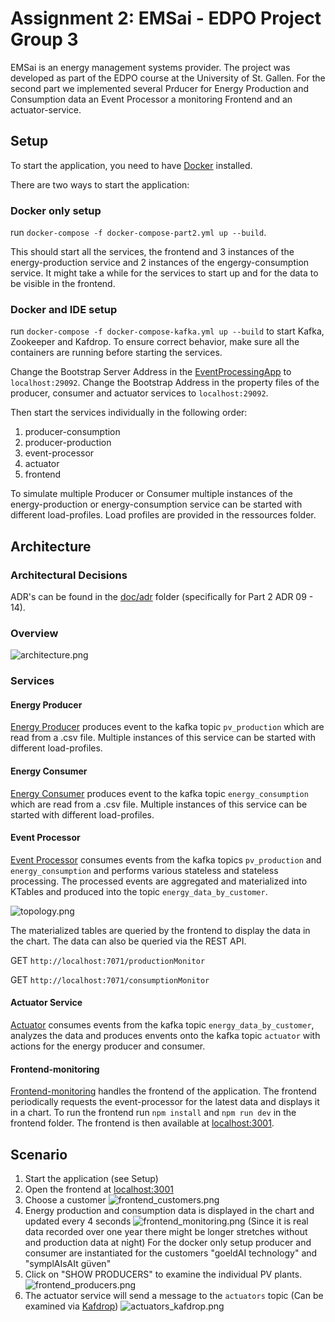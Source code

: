 # Assignment 2: EMSai - EDPO Project Group 3

EMSai is an energy management systems provider.
The project was developed as part of the EDPO course at the University of St. Gallen.
For the second part we implemented several Prducer for Energy Production and Consumption data an Event Processor a monitoring Frontend and an actuator-service.

## Setup

To start the application, you need to have [Docker](https://www.docker.com/) installed.

There are two ways to start the application:

### Docker only setup
run `docker-compose -f docker-compose-part2.yml up --build`.

This should start all the services, the frontend and 3 instances of the energy-production service and 2 instances of the engergy-consumption service.
It might take a while for the services to start up and for the data to be visible in the frontend.

### Docker and IDE setup

run `docker-compose -f docker-compose-kafka.yml up --build` to start Kafka, Zookeeper and Kafdrop.
To ensure correct behavior, make sure all the containers are running before starting the services.

Change the Bootstrap Server Address in the [EventProcessingApp](event_processor/src/main/java/ch/unisg/ems/eventprocessor/EventProcessingApp.java) to `localhost:29092`.
Change the Bootstrap Address in the property files of the producer, consumer and actuator services to `localhost:29092`.

Then start the services individually in the following order:
1. producer-consumption
2. producer-production
3. event-processor
4. actuator
5. frontend

To simulate multiple Producer or Consumer multiple instances of the energy-production or energy-consumption service can be started with different load-profiles.
Load profiles are provided in the ressources folder.

## Architecture

### Architectural Decisions
ADR's can be found in the [doc/adr](doc/adr/) folder (specifically for Part 2 ADR 09 - 14).

### Overview
![architecture.png](doc%2Fimages%2Farchitecture_part2.png)

### Services

#### Energy Producer
[Energy Producer](producer_production) produces event to the kafka topic `pv_production` which are read from a .csv file.
Multiple instances of this service can be started with different load-profiles.

#### Energy Consumer
[Energy Consumer](producer_consumption) produces event to the kafka topic `energy_consumption` which are read from a .csv file.
Multiple instances of this service can be started with different load-profiles.

#### Event Processor
[Event Processor](event_processor) consumes events from the kafka topics `pv_production` and `energy_consumption` and performs various stateless and stateless processing.
The processed events are aggregated and materialized into KTables and produced into the topic `energy_data_by_customer`.

![topology.png](doc%2Fimages%2Ftopology.png)

The materialized tables are queried by the frontend to display the data in the chart.
The data can also be queried via the REST API.

GET `http://localhost:7071/productionMonitor`

GET `http://localhost:7071/consumptionMonitor`

#### Actuator Service
[Actuator](actuator) consumes events from the kafka topic `energy_data_by_customer`, analyzes the data and produces envents onto the kafka topic `actuator` with actions for the energy producer and consumer.

#### Frontend-monitoring
[Frontend-monitoring](frontend-monitoring) handles the frontend of the application.
The frontend periodically requests the event-processor for the latest data and displays it in a chart.
To run the frontend run `npm install` and `npm run dev` in the frontend folder.
The frontend is then available at [localhost:3001](http://localhost:3001/).

## Scenario

1. Start the application (see Setup)
2. Open the frontend at [localhost:3001](http://localhost:3001/)
3. Choose a customer
   ![frontend_customers.png](doc%2Fimages%2Ffrontend_customers.png)
4. Energy production and consumption data is displayed in the chart and updated every 4 seconds
   ![frontend_monitoring.png](doc%2Fimages%2Ffrontend_monitoring.png)
   (Since it is real data recorded over one year there might be longer stretches without and production data at night)
   For the docker only setup producer and consumer are instantiated for the customers "goeldAI technology" and "symplAIsAIt güven"
5. Click on "SHOW PRODUCERS" to examine the individual PV plants.
    ![frontend_producers.png](doc%2Fimages%2Ffrontend_producers.png)
5. The actuator service will send a message to the `actuators` topic
   (Can be examined via [Kafdrop](http://localhost:9000/topic/actuators/messages))
   ![actuators_kafdrop.png](doc%2Fimages%2Factuators_kafdrop.png)
